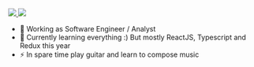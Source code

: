 <p align="centlefter"><br/>
   <a href="https://kkucharski.com">
   <img src="https://img.shields.io/badge/website-kkucharski.com-1aa?style=for-the-badge">
  </a>  
   <a href="https://www.linkedin.com/in/kkuchar/">
   <img src="https://img.shields.io/badge/linkedin-Krzysztof  Kucharski-blue?style=for-the-badge&logo=linkedin">
  </a>  
</p>      
        
- 🔭 Working as Software Engineer / Analyst
- 🌱 Currently learning everything :) But mostly ReactJS, Typescript and Redux this year   
- ⚡  In spare time play guitar and learn to compose music
